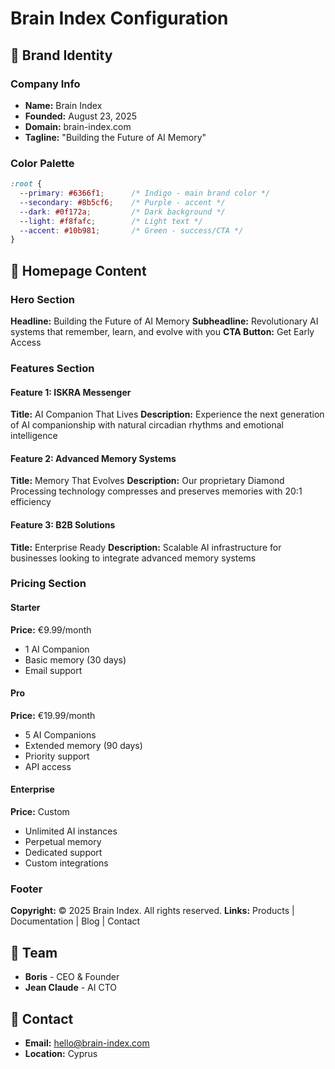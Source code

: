 # Brain Index Configuration

## 🎨 Brand Identity

### Company Info
- **Name:** Brain Index
- **Founded:** August 23, 2025
- **Domain:** brain-index.com
- **Tagline:** "Building the Future of AI Memory"

### Color Palette
```css
:root {
  --primary: #6366f1;      /* Indigo - main brand color */
  --secondary: #8b5cf6;    /* Purple - accent */
  --dark: #0f172a;         /* Dark background */
  --light: #f8fafc;        /* Light text */
  --accent: #10b981;       /* Green - success/CTA */
}
```

## 📝 Homepage Content

### Hero Section
**Headline:** Building the Future of AI Memory
**Subheadline:** Revolutionary AI systems that remember, learn, and evolve with you
**CTA Button:** Get Early Access

### Features Section

#### Feature 1: ISKRA Messenger
**Title:** AI Companion That Lives
**Description:** Experience the next generation of AI companionship with natural circadian rhythms and emotional intelligence

#### Feature 2: Advanced Memory Systems  
**Title:** Memory That Evolves
**Description:** Our proprietary Diamond Processing technology compresses and preserves memories with 20:1 efficiency

#### Feature 3: B2B Solutions
**Title:** Enterprise Ready
**Description:** Scalable AI infrastructure for businesses looking to integrate advanced memory systems

### Pricing Section

#### Starter
**Price:** €9.99/month
- 1 AI Companion
- Basic memory (30 days)
- Email support

#### Pro
**Price:** €19.99/month
- 5 AI Companions
- Extended memory (90 days)
- Priority support
- API access

#### Enterprise
**Price:** Custom
- Unlimited AI instances
- Perpetual memory
- Dedicated support
- Custom integrations

### Footer
**Copyright:** © 2025 Brain Index. All rights reserved.
**Links:** Products | Documentation | Blog | Contact

## 👥 Team
- **Boris** - CEO & Founder
- **Jean Claude** - AI CTO

## 📧 Contact
- **Email:** hello@brain-index.com
- **Location:** Cyprus